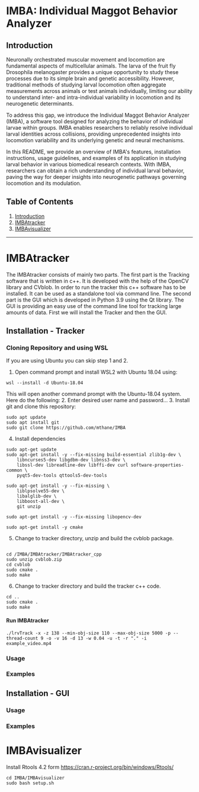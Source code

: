 # IMBA: Individual Maggot Behavior Analyzer


## Introduction <a name="introduction"></a>

Neuronally orchestrated muscular movement and locomotion are fundamental aspects of multicellular animals. The larva of the fruit fly Drosophila melanogaster provides a unique opportunity to study these processes due to its simple brain and genetic accessibility. However, traditional methods of studying larval locomotion often aggregate measurements across animals or test animals individually, limiting our ability to understand inter- and intra-individual variability in locomotion and its neurogenetic determinants.

To address this gap, we introduce the Individual Maggot Behavior Analyzer (IMBA), a software tool designed for analyzing the behavior of individual larvae within groups. IMBA enables researchers to reliably resolve individual larval identities across collisions, providing unprecedented insights into locomotion variability and its underlying genetic and neural mechanisms.

In this README, we provide an overview of IMBA's features, installation instructions, usage guidelines, and examples of its application in studying larval behavior in various biomedical research contexts. With IMBA, researchers can obtain a rich understanding of individual larval behavior, paving the way for deeper insights into neurogenetic pathways governing locomotion and its modulation.

## Table of Contents
1. [Introduction](#introduction)
2. [IMBAtracker](#imbatracker)
3. [IMBAvisualizer](#imbavisualizer)

---

# IMBAtracker <a name="imbatracker"></a>
The IMBAtracker consists of mainly two parts. The first part is the Tracking software that is written in c++. It is developed with the help of the OpenCV library and CVblob. In order to run the tracker this c++ software has to be installed. It can be used as a standalone tool via command line.
The second part is the GUI which is developed in Python 3.9 using the Qt library. The GUI is providing an easy use of the command line tool for tracking large amounts of data. First we will install the Tracker and then the GUI.

## Installation - Tracker

### Cloning Repository and using WSL
If you are using Ubuntu you can skip step 1 and 2.
1. Open command prompt and install WSL2 with Ubuntu 18.04 using:
```
wsl --install -d Ubuntu-18.04
```

This will open another command prompt with the Ubuntu-18.04 system. Here do the following:
2. Enter desired user name and password...
3. Install git and clone this repository:
```
sudo apt update
sudo apt install git
sudo git clone https://github.com/mthane/IMBA
```

4. Install dependencies

```
sudo apt-get update
sudo apt-get install -y --fix-missing build-essential zlib1g-dev \
    libncurses5-dev libgdbm-dev libnss3-dev \
    libssl-dev libreadline-dev libffi-dev curl software-properties-common \
    pyqt5-dev-tools qttools5-dev-tools

sudo apt-get install -y --fix-missing \
    liblpsolve55-dev \
    libalglib-dev \
    libboost-all-dev \
    git unzip

sudo apt-get install -y --fix-missing libopencv-dev

sudo apt-get install -y cmake
```

5. Change to tracker directory, unzip and build the cvblob package.
```

cd /IMBA/IMBAtracker/IMBAtracker_cpp
sudo unzip cvblob.zip
cd cvblob
sudo cmake .
sudo make

```

6. Change to tracker directory and build the tracker c++ code.

```
cd ..
sudo cmake .
sudo make

```

#### Run IMBAtracker
```
./lrvTrack -x -z 138 --min-obj-size 110 --max-obj-size 5000 -p --thread-count 9 -o -v 16 -d 13 -w 0.04 -u -t -r "." -i example_video.mp4

```

### Usage 


### Examples

## Installation - GUI

### Usage 


### Examples

# IMBAvisualizer <a name="imbavisualizer"></a>

Install Rtools 4.2 form https://cran.r-project.org/bin/windows/Rtools/
```
cd IMBA/IMBAvisualizer
sudo bash setup.sh
```


